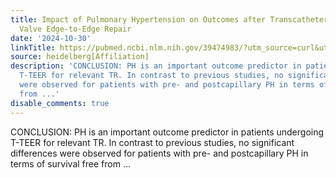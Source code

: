 ```yaml
---
title: Impact of Pulmonary Hypertension on Outcomes after Transcatheter Tricuspid
  Valve Edge-to-Edge Repair
date: '2024-10-30'
linkTitle: https://pubmed.ncbi.nlm.nih.gov/39474983/?utm_source=curl&utm_medium=rss&utm_campaign=pubmed-2&utm_content=1FakS-2QOkCT8HsMOQP1bCRQ4YzyumYOmxmF0moLsQ3dFB1E9V&fc=20220326224207&ff=20241030210344&v=2.18.0.post9+e462414
source: heidelberg[Affiliation]
description: 'CONCLUSION: PH is an important outcome predictor in patients undergoing
  T-TEER for relevant TR. In contrast to previous studies, no significant differences
  were observed for patients with pre- and postcapillary PH in terms of survival free
  from ...'
disable_comments: true
---
```

CONCLUSION: PH is an important outcome predictor in patients undergoing T-TEER for relevant TR. In contrast to previous studies, no significant differences were observed for patients with pre- and postcapillary PH in terms of survival free from ...